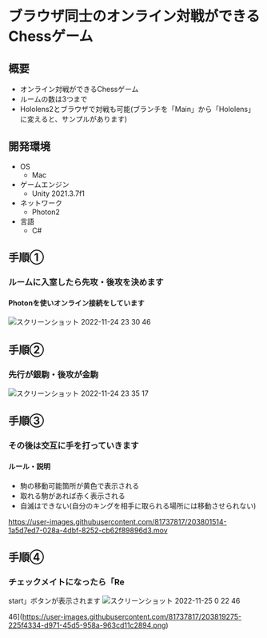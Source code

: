 # ブラウザ同士のオンライン対戦ができるChessゲーム

## 概要
- オンライン対戦ができるChessゲーム
- ルームの数は3つまで
- Hololens2とブラウザで対戦も可能(ブランチを「Main」から「Hololens」に変えると、サンプルがあります)

## 開発環境
- OS
  - Mac
- ゲームエンジン
  - Unity 2021.3.7f1
- ネットワーク
  - Photon2
- 言語
  - C#


## 手順①
### ルームに入室したら先攻・後攻を決めます
#### Photonを使いオンライン接続をしています
![スクリーンショット 2022-11-24 23 30 46](https://user-images.githubusercontent.com/81737817/203808557-fa91983b-9012-4165-b21d-a4c2dff7fdc2.png)

## 手順②
### 先行が銀駒・後攻が金駒
![スクリーンショット 2022-11-24 23 35 17](https://user-images.githubusercontent.com/81737817/203809450-5f73d321-90c4-4d09-8416-eaa8c9c6fefa.png)

## 手順③
### その後は交互に手を打っていきます
#### ルール・説明
- 駒の移動可能箇所が黄色で表示される
- 取れる駒があれば赤く表示される
- 自滅はできない(自分のキングを相手に取られる場所には移動させられない)

https://user-images.githubusercontent.com/81737817/203801514-1a5d7ed7-028a-4dbf-8252-cb62f89896d3.mov

## 手順④
### チェックメイトになったら「Re
start」ボタンが表示されます
![スクリーンショット 2022-11-25 0 22 46](https://user-images.githubusercontent.com/81737817/203822431-c4feb4bd-628b-4290-a275-61507fa2f34f.png)

46](https://user-images.githubusercontent.com/81737817/203819275-225f4334-d971-45d5-958a-963cd11c2894.png)

